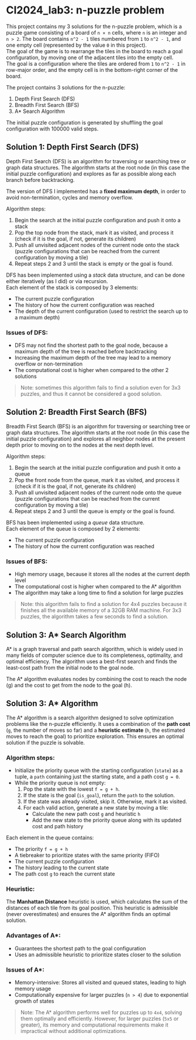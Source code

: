 # CI2024_lab3: n-puzzle problem
This project contains my 3 solutions for the n-puzzle problem, which is a puzzle game consisting of a board of `n × n` cells, where `n` is an integer and `n > 2`.
The board contains `n^2 - 1` tiles numbered from `1` to `n^2 - 1`, and one empty cell (represented by the value `0` in this project).\
The goal of the game is to rearrange the tiles in the board to reach a goal configuration, by moving one of the adjacent tiles into the empty cell.\
The goal is a configuration where the tiles are ordered from `1` to `n^2 - 1` in row-major order,
and the empty cell is in the bottom-right corner of the board.

The project contains 3 solutions for the n-puzzle:
1. Depth First Search (DFS)
2. Breadth First Search (BFS)
3. A* Search Algorithm

The initial puzzle configuration is generated by shuffling the goal configuration with 100000 valid steps.

## Solution 1: Depth First Search (DFS)

Depth First Search (DFS) is an algorithm for traversing or searching tree or graph data structures.
The algorithm starts at the root node (in this case the initial puzzle configuration) and explores as far as possible along each branch before backtracking.

The version of DFS I implemented has a **fixed maximum depth**, in order to avoid non-termination, cycles and memory overflow.

Algorithm steps:
1. Begin the search at the initial puzzle configuration and push it onto a stack
2. Pop the top node from the stack, mark it as visited, and process it (check if it is the goal, if not, generate its children)
3. Push all unvisited adjacent nodes of the current node onto the stack (puzzle configurations that can be reached from the current configuration by moving a tile)
4. Repeat steps 2 and 3 until the stack is empty or the goal is found.

DFS has been implemented using a *stack* data structure, and can be done either iteratively (as I did) or via recursion.\
Each element of the stack is composed by 3 elements:
- The current puzzle configuration
- The history of how the current configuration was reached
- The depth of the current configuration (used to restrict the search up to a maximum depth)


### Issues of DFS:
- DFS may not find the shortest path to the goal node, because a maximum depth of the tree is reached before backtracking
- Increasing the maximum depth of the tree may lead to a memory overflow or non-termination
- The computational cost is higher when compared to the other 2 solutions

> Note: sometimes this algorithm fails to find a solution even for 3x3 puzzles, and thus it cannot be considered a good solution.

## Solution 2: Breadth First Search (BFS)

Breadth First Search (BFS) is an algorithm for traversing or searching tree or graph data structures.
The algorithm starts at the root node (in this case the initial puzzle configuration) and explores all neighbor nodes at the present depth prior to moving on to the nodes at the next depth level.

Algorithm steps:
1. Begin the search at the initial puzzle configuration and push it onto a queue
2. Pop the front node from the queue, mark it as visited, and process it (check if it is the goal, if not, generate its children)
3. Push all unvisited adjacent nodes of the current node onto the queue (puzzle configurations that can be reached from the current configuration by moving a tile)
4. Repeat steps 2 and 3 until the queue is empty or the goal is found.

BFS has been implemented using a *queue* data structure.\
Each element of the queue is composed by 2 elements:
- The current puzzle configuration
- The history of how the current configuration was reached

### Issues of BFS:
- High memory usage, because it stores all the nodes at the current depth level
- The computational cost is higher when compared to the A* algorithm
- The algorithm may take a long time to find a solution for large puzzles

> Note: this algorithm fails to find a solution for 4x4 puzzles because it finishes all the available memory of a 32GB RAM machine.
> For 3x3 puzzles, the algorithm takes a few seconds to find a solution.

## Solution 3: A* Search Algorithm

A* is a graph traversal and path search algorithm, which is widely used in many fields of computer science due to its completeness, optimality, and optimal efficiency.
The algorithm uses a best-first search and finds the least-cost path from the initial node to the goal node.

The A* algorithm evaluates nodes by combining the cost to reach the node (g) and the cost to get from the node to the goal (h).


## Solution 3: A* Algorithm

The A* algorithm is a search algorithm designed to solve optimization problems like the n-puzzle efficiently. It uses a combination of the **path cost** (`g`, the number of moves so far) and a **heuristic estimate** (`h`, the estimated moves to reach the goal) to prioritize exploration. This ensures an optimal solution if the puzzle is solvable.

### Algorithm steps:
- Initialize the priority queue with the starting configuration (`state`) as a tuple, a `path` containing just the starting state, and a path cost `g = 0`. 
- While the priority queue is not empty:
  1. Pop the state with the lowest `f = g + h`.
  2. If the state is the goal (`is_goal`), return the `path` to the solution.
  3. If the state was already visited, skip it. Otherwise, mark it as visited.
  4. For each valid action, generate a new state by moving a tile:
     - Calculate the new path cost `g` and heuristic `h`
     - Add the new state to the priority queue along with its updated cost and path history

Each element in the queue contains:
- The priority `f = g + h`
- A tiebreaker to prioritize states with the same priority (FIFO)
- The current puzzle configuration
- The history leading to the current state
- The path cost `g` to reach the current state

### Heuristic:
The **Manhattan Distance** heuristic is used, which calculates the sum of the distances of each tile from its goal position. This heuristic is admissible (never overestimates) and ensures the A\* algorithm finds an optimal solution.

### Advantages of A*:
- Guarantees the shortest path to the goal configuration
- Uses an admissible heuristic to prioritize states closer to the solution

### Issues of A*:
- Memory-intensive: Stores all visited and queued states, leading to high memory usage
- Computationally expensive for larger puzzles (`n > 4`) due to exponential growth of states

> Note: The A\* algorithm performs well for puzzles up to `4x4`, solving them optimally and efficiently. However, for larger puzzles (`5x5` or greater), its memory and computational requirements make it impractical without additional optimizations.